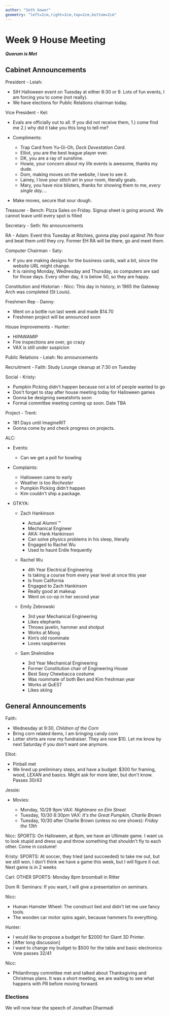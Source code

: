 ```yaml
---
author: "Seth Gower"
geometry: "left=2cm,right=2cm,top=2cm,bottom=2cm"
---
```


# Week 9 House Meeting

***Quorum is Met***

## Cabinet Announcements

President - Leiah:

- SIH Halloween event on Tuesday at either 8:30 or 9. Lots of fun events, I am forcing you to come (not really).
- We have elections for Public Relations chairman today. 

Vice President - Kel:

- Evals are officially out to all. If you did not receive them, 1.) come find me 2.) why did it take you this long to tell me? 
- Compliments: 
    
    - Trap Card from Yu-Gi-Oh, _Deck Devestation Card_.
    - Elliot, you are the best league player ever. 
    - DK, you are a ray of sunshine. 
    - Howie, your concern about my life events is awesome, thanks my dude. 
    - Dom, making moves on the website, I love to see it. 
    - Lainey, I love your stitch art in your room, literally goals. 
    - Mary, you have nice blisters, thanks for showing them to me, _every single day...._

- Make moves, secure that sour dough.

Treasurer - Bench: Pizza Sales on Friday. Signup sheet is going around. We cannot leave until every spot is filled

Secretary - Seth: No announcements

RA - Adam: Event this Tuesday at Ritchies, gonna play pool against 7th floor and beat them until they cry. Former EH RA will be there, go and meet them.

Computer Chairman - Saty:

- If you are making designs for the business cards, wait a bit, since the website URL might change. 
- It is raining Monday, Wednesday and Thursday, so computers are sad for those days. Every other day, it is below 50, so they are happy.

Constitution and Historian - Nicc: This day in history, in 1965 the Gateway Arch was completed (St Louis).

Freshmen Rep - Danny:

- Went on a bottle run last week and made $14.70
- Freshmen project will be announced soon

House Improvements - Hunter:

- HIPAWAMIP
- Fire inspections are over, go crazy
- VAX is still under suspicion

Public Relations - Leiah: No announcements

Recruitment - Faith: Study Lounge cleanup at 7:30 on Tuesday

Social - Kristy:

- Pumpkin Picking didn't happen because not a lot of people wanted to go
- Don't forget to stay after house meeting today for Halloween games
- Gonna be designing sweatshirts soon
- Formal committee meeting coming up soon. Date TBA

Project - Trent: 

- 181 Days until ImagineRIT
- Gonna come by and check progress on projects. 

ALC:

- Events:
    
    - Can we get a poll for bowling

- Complaints:

    - Halloween came to early
    - Weather is too _Rochester_
    - Pumpkin Picking didn't happen
    - Kim couldn't ship a package.

- GTKYA:
    
    - Zach Hankinson
        
        - Actual Alumni ™ 
        - Mechanical Engineer
        - AKA: Hank Hankinson
        - Can solve physics problems in his sleep, literally
        - Engaged to Rachel Wu
        - Used to haunt Erdle frequently
    
    - Rachel Wu
        
        - 4th Year Electrical Engineering
        - Is taking a course from every year level at once this year
        - Is from California
        - Engaged to Zach Hankinson
        - Really good at makeup
        - Went on co-op in her second year

    - Emily Zebrowski
        
        - 3rd year Mechanical Engineering
        - Likes elephants 
        - Throws javelin, hammer and shotput
        - Works at Moog
        - Kim’s old roommate
        - Loves raspberries

    - Sam Shelmidine
        
        - 3rd Year Mechanical Engineering
        - Former Constitution chair of Engineering House
        - Best Sexy Chewbacca costume
        - Was roommate of both Ben and Kim freshman year
        - Works at QuEST
        - Likes skiing


## General Announcements

Faith:

- Wednesday at 9:30, _Children of the Corn_
- Bring corn related items, I am bringing candy corn
- Letter shirts are now my fundraiser. They are now $10. Let me know by next Saturday if you don't want one anymore.

Elliot:

- Pinball met
- We lined up preliminary steps, and have a budget: $300 for framing, wood, LEXAN and basics. Might ask for more later, but don't know. Passes 30/43

Jessie:

- Movies:
    
    - Monday, 10/29 9pm VAX: _Nightmare on Elm Street_
    - Tuesday, 10/30 8:30pm VAX: _It's the Great Pumpkin, Charlie Brown_
    - Tuesday, 10/30 after Charlie Brown (unless no one shows): _Friday the 13th_

Nicc: SPORTS: On Halloween, at 8pm, we have an Ultimate game. I want us to look stupid and dress up and throw something that shouldn't fly to each other. Come in costume!

Kristy: SPORTS: At soccer, they tried (and succeeded) to take me out, but we still won. I don't think we have a game this week, but I will figure it out. Next game is in 2 weeks

Carl: OTHER SPORTS: Monday 8pm broomball in Ritter

Dom R: Seminars: If you want, I will give a presentation on seminars.

Nicc:

- Human Hamster Wheel: The construct lied and didn't let me use fancy tools. 
- The wooden car motor spins again, because hammers fix everything.

Hunter: 

- I would like to propose a budget for $2000 for Giant 3D Printer.
- [After long discussion]
- I want to change my budget to $500 for the table and basic electronics: Vote passes 32/41

Nicc:

- Philanthropy committee met and talked about Thanksgiving and Christmas plans. It was a short meeting, we are waiting to see what happens with PR before moving forward. 

### Elections

We will now hear the speech of Jonathan Dharmadi
